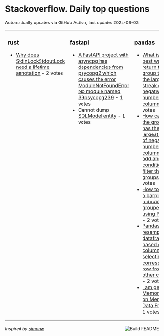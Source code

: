 # Stackoverflow. Daily top questions 

Automatically updates via GitHub Action, last update: <!-- date starts -->2024-08-03<!-- date ends -->


<table><tr><td valign="top" width="33%">

### rust
<!-- rust starts -->
* [Why does StdinLockStdoutLock need a lifetime annotation](https://stackoverflow.com/questions/78826915/why-does-stdinlock-stdoutlock-need-a-lifetime-annotation) - 2 votes
<!-- rust ends -->
</td><td valign="top" width="34%">


### fastapi
<!-- fastapi starts -->
* [A FastAPI project with asyncpg has dependencies from psycopg2 which causes the error ModuleNotFoundError No module named 39psycopg239](https://stackoverflow.com/questions/78824613/a-fastapi-project-with-asyncpg-has-dependencies-from-psycopg2-which-causes-the) - 1 votes
* [Cannot dump SQLModel entity](https://stackoverflow.com/questions/78829306/cannot-dump-sqlmodel-entity) - 1 votes
<!-- fastapi ends -->
</td><td valign="top" width="34%">


### pandas
<!-- pandas starts -->
* [What is the best way to return the group that has the largest streak of negative numbers in a column](https://stackoverflow.com/questions/78824644/what-is-the-best-way-to-return-the-group-that-has-the-largest-streak-of-negative) - 3 votes
* [How can I get the group that has the largest streak of negative numbers in a column and add another condition to filter the groups](https://stackoverflow.com/questions/78828009/how-can-i-get-the-group-that-has-the-largest-streak-of-negative-numbers-in-a-col) - 2 votes
* [How to make a barplot with a double grouped axis using Pandas](https://stackoverflow.com/questions/78826115/how-to-make-a-barplot-with-a-double-grouped-axis-using-pandas) - 2 votes
* [Pandas resample dataframe based on one column but selecting corresponding row from other columns](https://stackoverflow.com/questions/78825437/pandas-resample-dataframe-based-on-one-column-but-selecting-corresponding-row-fr) - 2 votes
* [I am getting Memory Error on Merging Data Frames](https://stackoverflow.com/questions/78824556/i-am-getting-memory-error-on-merging-data-frames) - 1 votes
<!-- pandas ends -->
</td></tr></table>

<a href="https://github.com/hp0404/hp0404/actions"><img src="https://github.com/hp0404/hp0404/workflows/Build%20README/badge.svg" align="right" alt="Build README"></a> <p>*Inspired by  [simonw](https://github.com/simonw/simonw)*</p>
